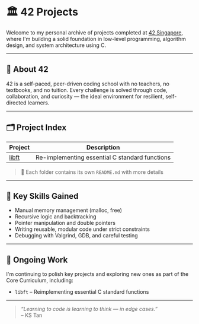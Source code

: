 # 🏛️ 42 Projects

Welcome to my personal archive of projects completed at [42 Singapore](https://42singapore.sg), where I'm building a solid foundation in low-level programming, algorithm design, and system architecture using C.

---

## 🎯 About 42

42 is a self-paced, peer-driven coding school with no teachers, no textbooks, and no tuition. Every challenge is solved through code, collaboration, and curiosity — the ideal environment for resilient, self-directed learners.

---

## 🗂️ Project Index

| Project         | Description                                      |
|----------------|--------------------------------------------------|
| [libft](./libft/)         | Re-implementing essential C standard functions       |


> 📌 Each folder contains its own `README.md` with more details

---

## 🧠 Key Skills Gained
- Manual memory management (malloc, free)
- Recursive logic and backtracking
- Pointer manipulation and double pointers
- Writing reusable, modular code under strict constraints
- Debugging with Valgrind, GDB, and careful testing

---

## 🚧 Ongoing Work

I'm continuing to polish key projects and exploring new ones as part of the Core Curriculum, including:
- `libft` – Reimplementing essential C standard functions

---

> _“Learning to code is learning to think — in edge cases.”_  
> – KS Tan
